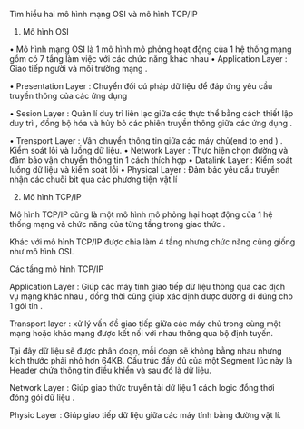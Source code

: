 Tìm hiểu hai mô hình mạng OSI và mô hình TCP/IP
1.	Mô hình OSI

•	Mô hình mạng OSI là 1 mô hình mô phỏng hoạt động của 1 hệ thống mạng gồm có 7 tầng làm việc với các chức năng khác nhau 
•	Application Layer : Giao tiếp người và môi trường mạng .

•	Presentation Layer : Chuyển đổi cú pháp dữ liệu để đáp ứng yêu cầu truyền thông của các ứng dụng 

•	Sesion Layer : Quản lí duy trì liên lạc giữa các thực thể bằng cách thiết lập duy trì , đồng bộ hóa và hủy bỏ các phiên truyền thông giữa các ứng dụng .

•	Trensport Layer : Vận chuyển thông tin giữa các máy chủ(end to end ) . Kiểm soát lôi và luồng dữ liệu.
•	Network Layer : Thực hiện chọn đường và đảm bảo vận chuyển thông tin 1 cách thích hợp 
•	Datalink Layer : Kiểm soát luồng dữ liệu và kiểm soát lỗi 
•	Physical Layer : Đảm bảo yêu cầu truyền nhận các chuỗi bit qua các phương tiện vật lí 

2.	Mô hình TCP/IP

Mô hình TCP/IP cũng là một mô hình mô phỏng hại hoạt động của 1 hệ thống mạng và chức năng của từng tầng trong giao thức .

Khác với mô hình TCP/IP được chia làm 4 tầng nhưng chức năng cũng giống như mô hình OSI.

Các tầng mô hình TCP/IP 

Application Layer : Giúp các máy tính giao tiếp dữ liệu thông qua các dịch vụ mạng khác nhau , đồng thời cũng giúp xác định được đường đi đúng cho 1 gói tin .

Transport layer : xử lý vấn đề giao tiếp giữa các máy chủ trong cùng một mạng hoặc khác mạng được kết nối với nhau thông qua bộ định tuyến.

Tại đây dữ liệu sẽ được phân đoạn, mỗi đoạn sẽ không bằng nhau nhưng kích thước phải nhỏ hơn 64KB. Cấu trúc đầy đủ của một Segment lúc này là Header chứa thông tin điều khiển và sau đó là dữ liệu.

Network Layer : Giúp giao thức truyển tải dữ liệu 1 cách logic đồng thời đóng gói dữ liệu .

Physic Layer : Giúp giao tiếp dữ liệu giữa các máy tính bằng đường vật lí.
